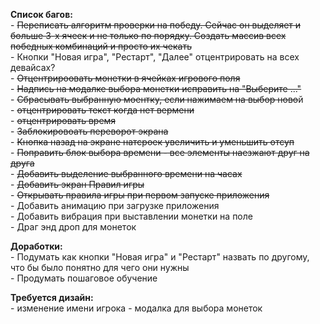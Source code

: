 <b>Список багов:</b> <br>
    - ~~Переписать алгоритм проверки на победу. 
Сейчас он выделяет и больше 3-х ячеек и не только по порядку.
Создать массив всех победных комбинаций и просто их чекать~~ <br>
    - Кнопки "Новая игра", "Рестарт", "Далее" отцентрировать на всех девайсах? <br>
    - ~~Отцентрироовать монетки в ячейках игрового поля~~ <br>
    - ~~Надпись на модалке выбора монетки исправить на "Выберите ..."~~ <br>
    - ~~Сбрасывать выбранную моентку, если нажимаем на выбор ново~~й <br>
    - ~~отцентрировать текст когда нет вермени~~ <br>
    - ~~отцентрировать время~~ <br>
    - ~~Заблокировоать переворот экрана~~  <br>
    - ~~Кнопка назад на экране натсроек увеличить и уменьшить отсуп~~ <br>
    - ~~Поправить блок выбора времени - все элементы наезжают друг на друга~~ <br>
    - ~~Добавить выделение выбранного времени на часах~~ <br>
    - ~~Добавить экран Правил игры~~ <br>
    - ~~Открывать правила игры при первом запуске приложения~~ <br>
    - Добавить анимацию при загрузке приложения <br>
    - Добавить вибрация при выставлении монетки на поле <br>
    - Драг энд дроп для монеток <br>

<b>Доработки:</b><br>
    - Подумать как кнопки "Новая игра" и "Рестарт" назвать по другому, что бы было понятно для чего они нужны <br>
    - Продумать пошаговое обучение


<b>Требуется дизайн:</b> <br>
    - изменение имени игрока
    - модалка для выбора монеток
